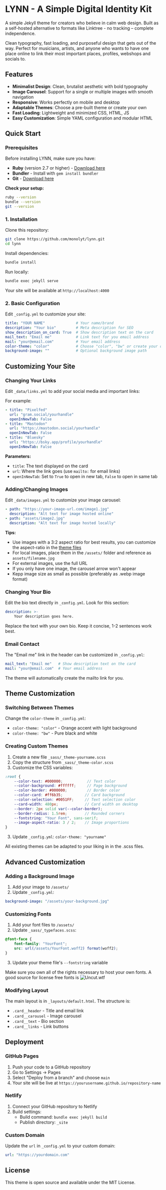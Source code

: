 # LYNN - A Simple Digital Identity Kit

A simple Jekyll theme for creators who believe in calm web design. Built as a self-hosted alternative to formats like Linktree - no tracking – complete independence.

Clean typography, fast loading, and purposeful design that gets out of the way. Perfect for musicians, artists, and anyone who wants to have one place online to link their most important places, profiles, webshops and socials to.

## Features

- **Minimalist Design**: Clean, brutalist aesthetic with bold typography
- **Image Carousel**: Support for a single or multiple images with smooth navigation
- **Responsive**: Works perfectly on mobile and desktop
- **Adaptable Themes**: Choose a pre-built theme or create your own
- **Fast Loading**: Lightweight and minimized CSS, HTML, JS
- **Easy Customization**: Simple YAML configuration and modular HTML

## Quick Start

### Prerequisites

Before installing LYNN, make sure you have:

- **Ruby** (version 2.7 or higher) - [Download here](https://www.ruby-lang.org/en/downloads/)
- **Bundler** - Install with `gem install bundler`
- **Git** - [Download here](https://git-scm.com/downloads)

**Check your setup:**
```bash
ruby --version
bundle --version
git --version
```

### 1. Installation

Clone this repository:
```bash
git clone https://github.com/monolyt/lynn.git
cd lynn
```

Install dependencies:
```bash
bundle install
```

Run locally:
```bash
bundle exec jekyll serve
```

Your site will be available at `http://localhost:4000`

### 2. Basic Configuration

Edit `_config.yml` to customize your site:

```yaml
title: "YOUR NAME"              # Your name/brand
description: "Your bio"         # Meta description for SEO
show_description_on_card: True  # Show description text on the card
mail_text: "Email me"           # Link text for you email address
mail: "your@email.com"          # Your email address
color-theme: "color"            # Choose "color", "bw" or create your own theme
background-image: ""            # Optional background image path
```

## Customizing Your Site

### Changing Your Links

Edit `_data/links.yml` to add your social media and important links:

For example:

```yaml
- title: "Pixelfed"
  url: "gram.social/yourhandle"
  openInNewTab: False
- title: "Mastodon"
  url: "https://mastodon.social/yourhandle"
  openInNewTab: False
- title: "Bluesky"
  url: "https://bsky.app/profile/yourhandle"
  openInNewTab: False
```

**Parameters:**
- `title`: The text displayed on the card
- `url`: Where the link goes (use `mailto:` for email links)
- `openInNewTab`: Set to `True` to open in new tab, `False` to open in same tab

### Adding/Changing Images

Edit `_data/images.yml` to customize your image carousel:

```yaml
- path: "https://your-image-url.com/image1.jpg"
  description: "Alt text for image hosted online"
- path: "assets/image2.jpg"
  description: "Alt text for image hosted locally"
```

**Tips:**
- Use images with a 3:2 aspect ratio for best results, you can customize the aspect-ratio in the [theme files](#creating-custom-themes)
- For local images, place them in the `/assets/` folder and reference as `assets/filename.jpg`
- For external images, use the full URL
- If you only have one image, the carousel arrow won't appear
- Kepp image size as small as possible (preferably as .webp image format)

### Changing Your Bio

Edit the bio text directly in `_config.yml`. Look for this section:

```yaml
description: >-
    Your description goes here.
```

Replace the text with your own bio. Keep it concise, 1-2 sentences work best.

### Email Contact

The "Email me" link in the header can be customized in `_config.yml`:

```yaml
mail_text: "Email me"   # Show description text on the card
mail: "your@email.com"  # Your email address
```

The theme will automatically create the mailto link for you.

## Theme Customization

### Switching Between Themes

Change the `color-theme` in `_config.yml`:

- `color-theme: "color"` - Orange accent with light background
- `color-theme: "bw"` - Pure black and white

### Creating Custom Themes

1. Create a new file `_sass/_theme-yourname.scss`
2. Copy the structure from `_sass/_theme-color.scss`
3. Customize the CSS variables:

```scss
:root {
    --color-text: #000000;           // Text color
    --color-background: #ffffff;     // Page background
    --color-border: #000000;         // Border color
    --color-card: #ff6b35;          // Card background
    --color-selection: #0051FF;     // Text selection color
    --card-width: 480px;            // Card width on desktop
    --border: 2px solid var(--color-border);
    --border-radius: 1.5rem;        // Rounded corners
    --fontstring: "Your Font", sans-serif;
    --image-aspect-ratio: 3 / 2;    // Image proportions
}
```

3. Update `_config.yml`: `color-theme: "yourname"`

All existing themes can be adapted to your liking in in the .scss files.

## Advanced Customization

### Adding a Background Image

1. Add your image to `/assets/`
2. Update `_config.yml`:
```yaml
background-image: "/assets/your-background.jpg"
```

### Customizing Fonts

1. Add your font files to `/assets/`
2. Update `_sass/_typefaces.scss`:
```scss
@font-face {
    font-family: "YourFont";
    src: url(/assets/YourFont.woff2) format(woff2);
}
```
3. Update your theme file's `--fontstring` variable

Make sure you own all of the rights necessary to host your own fonts.
A good source for license free fonts is ![Uncut.wtf](https://uncut.wtf)

### Modifying Layout

The main layout is in `_layouts/default.html`. The structure is:

- `.card__header` - Title and email link
- `.card__carousel` - Image carousel
- `.card__text` - Bio section
- `.card__links` - Link buttons

## Deployment

### GitHub Pages

1. Push your code to a GitHub repository
2. Go to Settings → Pages
3. Select "Deploy from a branch" and choose `main`
4. Your site will be live at `https://yourusername.github.io/repository-name`

### Netlify

1. Connect your GitHub repository to Netlify
2. Build settings:
   - Build command: `bundle exec jekyll build`
   - Publish directory: `_site`

### Custom Domain

Update the `url` in `_config.yml` to your custom domain:
```yaml
url: "https://yourdomain.com"
```

## License

This theme is open source and available under the MIT License.
